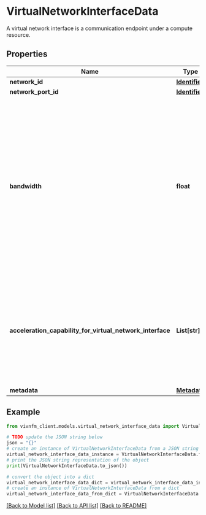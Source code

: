 # VirtualNetworkInterfaceData

A virtual network interface is a communication endpoint under a compute resource.

## Properties

Name | Type | Description | Notes
------------ | ------------- | ------------- | -------------
**network_id** | [**Identifier**](Identifier.md) |  | [optional] 
**network_port_id** | [**Identifier**](Identifier.md) |  | [optional] 
**bandwidth** | **float** | Note: There is only part of flavour as specified in ETSI GS NFV-IFA 005 and ETSI GS NFV-IFA 006 are included in this version of the present document, the following are attributes not included: typeVirtualNic, typeConfiguration typeVirtualNic &#x3D; 3; typeConfiguration &#x3D; 4; Bandwidth of the virtual network interface (in Mbps). | [optional] 
**acceleration_capability_for_virtual_network_interface** | **List[str]** | It specifies if the virtual network interface requires certain acceleration capabilities (e.g. RDMA, packet dispatch, TCP Chimney). The cardinality can be 0, if no particular acceleration capability is requested. | [optional] 
**metadata** | [**Metadata**](Metadata.md) |  | [optional] 

## Example

```python
from vivnfm_client.models.virtual_network_interface_data import VirtualNetworkInterfaceData

# TODO update the JSON string below
json = "{}"
# create an instance of VirtualNetworkInterfaceData from a JSON string
virtual_network_interface_data_instance = VirtualNetworkInterfaceData.from_json(json)
# print the JSON string representation of the object
print(VirtualNetworkInterfaceData.to_json())

# convert the object into a dict
virtual_network_interface_data_dict = virtual_network_interface_data_instance.to_dict()
# create an instance of VirtualNetworkInterfaceData from a dict
virtual_network_interface_data_from_dict = VirtualNetworkInterfaceData.from_dict(virtual_network_interface_data_dict)
```
[[Back to Model list]](../README.md#documentation-for-models) [[Back to API list]](../README.md#documentation-for-api-endpoints) [[Back to README]](../README.md)


